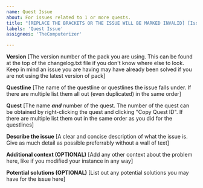 ```yaml
---
name: Quest Issue
about: For issues related to 1 or more quests.
title: "[REPLACE THE BRACKETS OR THE ISSUE WILL BE MARKED INVALID] [Issue Title]"
labels: 'Quest Issue'
assignees: 'TheComputerizer'

---
```


**Version**
[The version number of the pack you are using. This can be found at the top of the changelog.txt file if you don't know where else to look. Keep in mind an issue you are having may have already been solved if you are not using the latest version of pack]

**Questline**
[The name of the questline or questlines the issue falls under. If there are multiple list them all out (even duplicated) in the same order]

**Quest**
[The name ***and*** number of the quest. The number of the quest can be obtained by right-clicking the quest and clicking "Copy Quest ID". If there are multiple list them out in the same order as you did for the questlines]

**Describe the issue**
[A clear and concise description of what the issue is. Give as much detail as possible preferrably without a wall of text]

**Additional context (OPTIONAL)**
[Add any other context about the problem here, like if you modified your instance in any way]

**Potential solutions (OPTIONAL)**
[List out any potential solutions you may have for the issue here]
